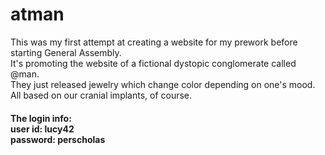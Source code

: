 # atman
This was my first attempt at creating a website for my prework before starting General Assembly. 
<br>
It's promoting the website of a fictional dystopic conglomerate called @man.
<br>
They just released jewelry which change color depending on one's mood. <br>
All based on our cranial implants, of course. <br>
<h4>The login info: <br>
user id: lucy42<br>
password: perscholas</h4>
